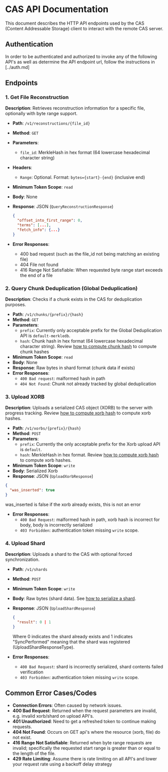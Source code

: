 # CAS API Documentation

This document describes the HTTP API endpoints used by the CAS (Content Addressable Storage) client to interact with the remote CAS server.

## Authentication

In order to be authenticated and authorized to invoke any of the following API's as well as determine the API endpoint url, follow the instructions in [../auth.md]

## Endpoints

### 1. Get File Reconstruction

**Description**: Retrieves reconstruction information for a specific file, optionally with byte range support.

- **Path**: `/v1/reconstructions/{file_id}`
- **Method**: `GET`
- **Parameters**:
  - `file_id`: MerkleHash in hex format (64 lowercase hexadecimal character string)
- **Headers**:
  - `Range`: Optional. Format: `bytes={start}-{end}` (inclusive end)
- **Minimum Token Scope**: `read`
- **Body**: None
- **Response**: JSON (`QueryReconstructionResponse`)

  ```json
  {
    "offset_into_first_range": 0,
    "terms": [...],
    "fetch_info": {...}
  }
  ```

- **Error Responses**:
  - 400 bad request (such as the file_id not being matching an existing file)
  - 404 File not found
  - 416 Range Not Satisfiable: When requested byte range start exceeds the end of a file

### 2. Query Chunk Deduplication (Global Deduplication)

**Description**: Checks if a chunk exists in the CAS for deduplication purposes.

- **Path**: `/v1/chunks/{prefix}/{hash}`
- **Method**: `GET`
- **Parameters**:
  - `prefix`: Currently only acceptable prefix for the Global Deduplication API is `default-merkledb`.
  - `hash`: Chunk hash in hex format (64 lowercase hexadecimal character string). Review [how to compute chunk hash](../hashing.md#Chunk%20Hashes) to compute chunk hashes
- **Minimum Token Scope**: `read`
- **Body**: None
- **Response**: Raw bytes in shard format (chunk data if exists)
- **Error Responses**:
  - `400 Bad request`: malformed hash in path
  - `404 Not Found`: Chunk not already tracked by global deduplication

### 3. Upload XORB

**Description**: Uploads a serialized CAS object (XORB) to the server with progress tracking. Review [how to compute xorb hash](../hashing.md#Xorb%20Hashes) to compute xorb hashes.

- **Path**: `/v1/xorbs/{prefix}/{hash}`
- **Method**: `POST`
- **Parameters**:
  - `prefix`: Currently the only acceptable prefix for the Xorb upload API is `default`.
  - `hash`: MerkleHash in hex format. Review [how to compute xorb hash](../hashing.md#Xorb%20Hashes) to compute xorb hashes.
- **Minimum Token Scope**: `write`
- **Body**: Serialized Xorb
- **Response**: JSON (`UploadXorbResponse`)

```json
{
  "was_inserted": true
}
```

  was_inserted is false if the xorb already exists, this is not an error

- **Error Responses**:
  - `400 Bad Request`: malformed hash in path, xorb hash is incorrect for body, body is incorrectly serialized
  - `403 Forbidden`: authentication token missing `write` scope.

### 4. Upload Shard

**Description**: Uploads a shard to the CAS with optional forced synchronization.

- **Path**: `/v1/shards`
- **Method**: `POST`
- **Minimum Token Scope**: `write`
- **Body**: Raw bytes (shard data). See [how to serialize a shard](../shard.md).
- **Response**: JSON (`UploadShardResponse`)

  ```json
  {
    "result": 0 | 1
  }
  ```

  Where 0 indicates the shard already exists and 1 indicates "SyncPerformed" meaning that the shard was registered (UploadShardResponseType).

- **Error Responses**:
  - `400 Bad Request`: shard is incorrectly serialized, shard contents failed verification
  - `403 Forbidden`: authentication token missing `write` scope.

## Common Error Cases/Codes

- **Connection Errors**: Often caused by network issues.
- **400 Bad Request**: Returned when the request parameters are invalid, e.g. invalid xorb/shard on upload API's.
- **401 Unauthorized**: Need to get a refreshed token to continue making requests.
- **404 Not Found**: Occurs on GET api's where the resource (xorb, file) do not exist.
- **416 Range Not Satisfiable**: Returned when byte range requests are invalid; specifically the requested start range is greater than or equal to the length of the file.
- **429 Rate Limiting**: Assume there is rate limiting on all API's and lower your request rate using a backoff delay strategy
